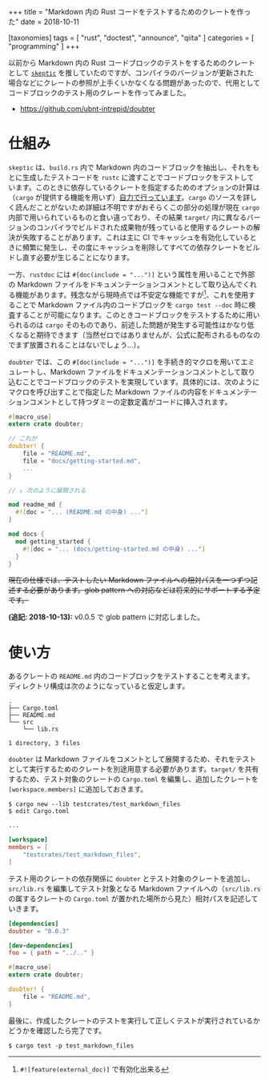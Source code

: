 +++
title = "Markdown 内の Rust コードをテストするためのクレートを作った"
date = 2018-10-11

[taxonomies]
tags = [ "rust", "doctest", "announce", "qiita" ]
categories = [ "programming" ]
+++

以前から Markdown 内の Rust コードブロックのテストをするためのクレートとして [`skeptic`] を推していたのですが、コンパイラのバージョンが更新された場合などにクレートの参照が上手くいかなくなる問題があったので、代用としてコードブロックのテスト用のクレートを作ってみました。

<!-- more -->

* https://github.com/ubnt-intrepid/doubter

# 仕組み

`skeptic` は、`build.rs` 内で Markdown 内のコードブロックを抽出し、それをもとに生成したテストコードを `rustc` に渡すことでコードブロックをテストしています。このときに依存しているクレートを指定するためのオプションの計算は（`cargo` が提供する機能を用いず）[自力で行っています](https://github.com/budziq/rust-skeptic/blob/6448bb02d4ba3fc73b533cc861cc38fae55e5d05/src/skeptic/lib.rs#L764-L810)。`cargo` のソースを詳しく読んだことがないため詳細は不明ですがおそらくこの部分の処理が現在 `cargo` 内部で用いられているものと食い違っており、その結果 `target/` 内に異なるバージョンのコンパイラでビルドされた成果物が残っていると使用するクレートの解決が失敗することがあります。これは主に CI でキャッシュを有効化しているときに頻繁に発生し、その度にキャッシュを削除してすべての依存クレートをビルドし直す必要が生じることになります。

一方、`rustdoc` には `#[doc(include = "...")]` という属性を用いることで外部の Markdown ファイルをドキュメンテーションコメントとして取り込んでくれる機能があります。残念ながら現時点では不安定な機能ですが[^1]、これを使用することで Markdown ファイル内のコードブロックを `cargo test --doc` 時に検査することが可能になります。このときコードブロックをテストするために用いられるのは `cargo` そのものであり、前述した問題が発生する可能性はかなり低くなると期待できます（当然ゼロではありませんが、公式に配布されるものなのでまず放置されることはないでしょう…）。

`doubter` では、この `#[doc(include = "...")]` を手続き的マクロを用いてエミュレートし、Markdown ファイルをドキュメンテーションコメントとして取り込むことでコードブロックのテストを実現しています。具体的には、次のようにマクロを呼び出すことで指定した Markdown ファイルの内容をドキュメンテーションコメントとして持つダミーの定数定義がコードに挿入されます。

```rust
#[macro_use]
extern crate doubter;

// これが
doubter! {
    file = "README.md",
    file = "docs/getting-started.md",
    ...
}

// ↓ 次のように展開される

mod readme_md {
  #![doc = "... (README.md の中身) ..."]
}

mod docs {
  mod getting_started {
    #![doc = "... (docs/getting-started.md の中身) ..."]
  }
}
```

~~現在の仕様では、テストしたい Markdown ファイルへの相対パスを一つずつ記述する必要があります。glob pattern への対応などは将来的にサポートする予定です。~~

**(追記: 2018-10-13):** v0.0.5 で glob pattern に対応しました。

# 使い方

あるクレートの `README.md` 内のコードブロックをテストすることを考えます。ディレクトリ構成は次のようになっていると仮定します。

```
.
├── Cargo.toml
├── README.md
└── src
    └── lib.rs

1 directory, 3 files
```

`doubter` は Markdown ファイルをコメントとして展開するため、それをテストとして実行するためのクレートを別途用意する必要があります。`target/` を共有するため、テスト対象のクレートの `Cargo.toml` を編集し、追加したクレートを `[workspace.members]` に追加しておきます。


```shell-session:create-doctest-crate
$ cargo new --lib testcrates/test_markdown_files
$ edit Cargo.toml
```

```toml:Cargo.toml
...

[workspace]
members = [
    "testcrates/test_markdown_files",
]
```

テスト用のクレートの依存関係に `doubter` とテスト対象のクレートを追加し、`src/lib.rs` を編集してテスト対象となる Markdown ファイルへの（`src/lib.rs` の属するクレートの `Cargo.toml` が置かれた場所から見た）相対パスを記述していきます。

```toml:testcrates/test_markdown_files/Cargo.toml
[dependencies]
doubter = "0.0.3"

[dev-dependencies]
foo = { path = "../.." }
```

```rust:testcrates/test_markdown_files/src/lib.rs
#[macro_use]
extern crate doubter;

doubter! {
    file = "README.md",
}
```

最後に、作成したクレートのテストを実行して正しくテストが実行されているかどうかを確認したら完了です。

```shell-session
$ cargo test -p test_markdown_files
```

<!-- footnotes -->

[^1]: `#![feature(external_doc)]` で有効化出来る

<!-- links -->

[`skeptic`]: https://github.com/budziq/rust-skeptic

